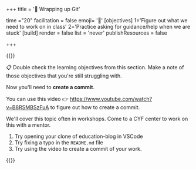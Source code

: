 +++
title = '🎁 Wrapping up Git'

time ="20"
facilitation = false
emoji= '🧩'
[objectives]
    1='Figure out what we need to work on in class'
    2='Practice asking for guidance/help when we are stuck'
[build]
  render = false
  list = 'never'
  publishResources = false

+++

{{<note type="activity" title="Creating a commit - Figure it out 🔍">}}

📋 Double check the learning objectives from this section. Make a note of those objectives that you're still struggling with.

Now you'll need to **create a commit**.

You can use this video 👉 https://www.youtube.com/watch?v=B8RSMBSzFuA to figure out how to create a commit.

We'll cover this topic often in workshops. Come to a CYF center to work on this with a mentor.

1. Try opening your clone of education-blog in VSCode
2. Try fixing a typo in the `README.md` file
3. Try using the video to create a commit of your work.

{{</note>}}
